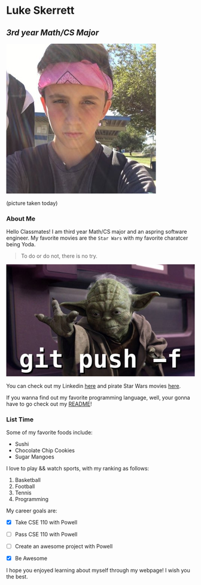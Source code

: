 # **Luke Skerrett**
## *3rd year Math/CS Major*
![Alt text](Young.jpeg)

(picture taken today)

### About Me
Hello Classmates! I am third year Math/CS major and an aspring software engineer. My favorite movies are the `Star Wars` with my favorite charatcer being Yoda.

> To do or do not, there is no try.

![Alt text](yoda%20meme.jpeg)

You can check out my Linkedin [here](https://www.linkedin.com/in/luke-skerrett/) and pirate Star Wars movies [here](https://www.youtube.com/watch?v=GPXkjtpGCFI).

If you wanna find out my favorite programming language, well, your gonna have to go check out my [README](README.md)!

### List Time
Some of my favorite foods include:
- Sushi
- Chocolate Chip Cookies
- Sugar Mangoes

I love to play && watch sports, with my ranking as follows:
1. Basketball
2. Football
3. Tennis
4. Programming

My career goals are: 
- [x] Take CSE 110 with Powell
- [ ] Pass CSE 110 with Powell
- [ ] Create an awesome project with Powell
- [x] Be Awesome


I hope you enjoyed learning about myself through my webpage! I wish you the best.